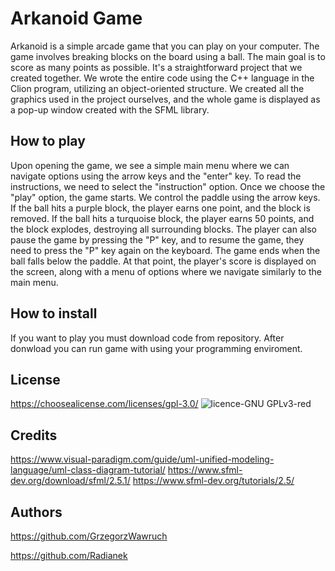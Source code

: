 # Arkanoid Game 
Arkanoid is a simple arcade game that you can play on your computer. The game involves breaking blocks on the board using a ball.
The main goal is to score as many points as possible. It's a straightforward project that we created together.
We wrote the entire code using the C++ language in the Clion program, utilizing an object-oriented structure.
We created all the graphics used in the project ourselves, and the whole game is displayed as a pop-up window created with the SFML library.

## How to play 
Upon opening the game, we see a simple main menu where we can navigate options using the arrow keys and the "enter" key. To read the instructions, we need to select the "instruction" option.
Once we choose the "play" option, the game starts. We control the paddle using the arrow keys. If the ball hits a purple block, the player earns one point, and the block is removed.
If the ball hits a turquoise block, the player earns 50 points, and the block explodes, destroying all surrounding blocks. The player can also pause the game by pressing the "P" key, and to resume the game, they need to press the "P" key again on the keyboard.
The game ends when the ball falls below the paddle. At that point, the player's score is displayed on the screen, along with a menu of options where we navigate similarly to the main menu.

## How to install
If you want to play you must download code from repository. After donwload you can run game with using your programming enviroment. 

## License 
https://choosealicense.com/licenses/gpl-3.0/
![licence-GNU GPLv3-red](https://github.com/GrzegorzWawruch/Arkanoid/assets/127422556/cfef62c6-154e-466a-bf1c-a1bfc92ffc7f)

## Credits
https://www.visual-paradigm.com/guide/uml-unified-modeling-language/uml-class-diagram-tutorial/
https://www.sfml-dev.org/download/sfml/2.5.1/
https://www.sfml-dev.org/tutorials/2.5/

## Authors 
https://github.com/GrzegorzWawruch

https://github.com/Radianek
